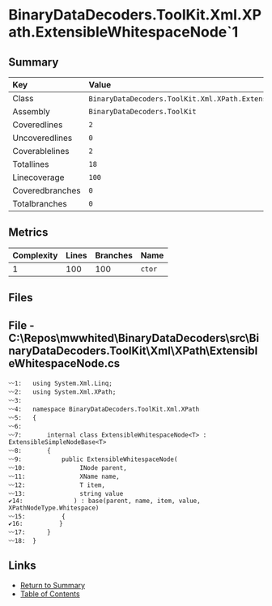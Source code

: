 ﻿# BinaryDataDecoders.ToolKit.Xml.XPath.ExtensibleWhitespaceNode`1

## Summary

| Key             | Value                                                             |
| :-------------- | :---------------------------------------------------------------- |
| Class           | `BinaryDataDecoders.ToolKit.Xml.XPath.ExtensibleWhitespaceNode`1` |
| Assembly        | `BinaryDataDecoders.ToolKit`                                      |
| Coveredlines    | `2`                                                               |
| Uncoveredlines  | `0`                                                               |
| Coverablelines  | `2`                                                               |
| Totallines      | `18`                                                              |
| Linecoverage    | `100`                                                             |
| Coveredbranches | `0`                                                               |
| Totalbranches   | `0`                                                               |

## Metrics

| Complexity | Lines | Branches | Name    |
| :--------- | :---- | :------- | :------ |
| 1          | 100   | 100      | `ctor`  |

## Files

## File - C:\Repos\mwwhited\BinaryDataDecoders\src\BinaryDataDecoders.ToolKit\Xml\XPath\ExtensibleWhitespaceNode.cs

```CSharp
〰1:   using System.Xml.Linq;
〰2:   using System.Xml.XPath;
〰3:   
〰4:   namespace BinaryDataDecoders.ToolKit.Xml.XPath
〰5:   {
〰6:   
〰7:       internal class ExtensibleWhitespaceNode<T> : ExtensibleSimpleNodeBase<T>
〰8:       {
〰9:           public ExtensibleWhitespaceNode(
〰10:               INode parent,
〰11:               XName name,
〰12:               T item,
〰13:               string value
✔14:              ) : base(parent, name, item, value, XPathNodeType.Whitespace)
〰15:          {
✔16:          }
〰17:      }
〰18:  }
```

## Links

* [Return to Summary](Summary.md)
* [Table of Contents](../TOC.md)


